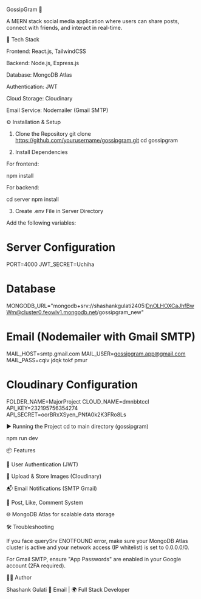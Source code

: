 GossipGram 📸

A MERN stack social media application where users can share posts, connect with friends, and interact in real-time.

🚀 Tech Stack

Frontend: React.js, TailwindCSS

Backend: Node.js, Express.js

Database: MongoDB Atlas

Authentication: JWT

Cloud Storage: Cloudinary

Email Service: Nodemailer (Gmail SMTP)

⚙️ Installation & Setup

1. Clone the Repository
   git clone https://github.com/yourusername/gossipgram.git
   cd gossipgram

2. Install Dependencies

For frontend:

npm install

For backend:

cd server
npm install

3. Create .env File in Server Directory

Add the following variables:

# Server Configuration

PORT=4000
JWT_SECRET=Uchiha

# Database

MONGODB_URL="mongodb+srv://shashankgulati2405:DnOLHOXCaJhfBwWm@cluster0.feowlv1.mongodb.net/gossipgram_new"

# Email (Nodemailer with Gmail SMTP)

MAIL_HOST=smtp.gmail.com
MAIL_USER=gossipgram.app@gmail.com
MAIL_PASS=cqiv jdqk tokf pmur

# Cloudinary Configuration

FOLDER_NAME=MajorProject
CLOUD_NAME=dmnbbtccl
API_KEY=232195756354274
API_SECRET=oorBRxXSyen_PNfA0k2K3FRo8Ls

▶️ Running the Project
cd to main directory (gossipgram)

npm run dev

📦 Features

🔐 User Authentication (JWT)

📸 Upload & Store Images (Cloudinary)

📬 Email Notifications (SMTP Gmail)

💬 Post, Like, Comment System

🌐 MongoDB Atlas for scalable data storage

🛠 Troubleshooting

If you face querySrv ENOTFOUND error, make sure your MongoDB Atlas cluster is active and your network access (IP whitelist) is set to 0.0.0.0/0.

For Gmail SMTP, ensure "App Passwords" are enabled in your Google account (2FA required).

👨‍💻 Author

Shashank Gulati
💌 Email
| 🌍 Full Stack Developer
